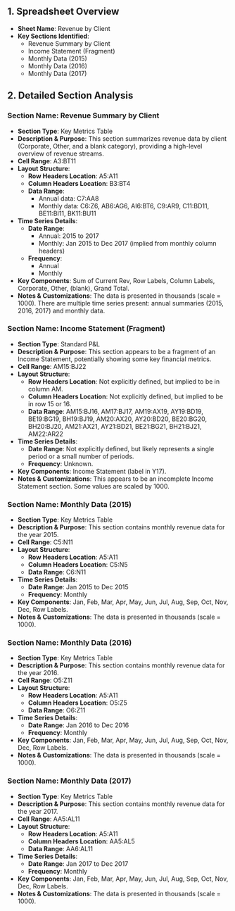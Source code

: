 ## 1. Spreadsheet Overview
- **Sheet Name**: Revenue by Client
- **Key Sections Identified**:
    - Revenue Summary by Client
    - Income Statement (Fragment)
    - Monthly Data (2015)
    - Monthly Data (2016)
    - Monthly Data (2017)

## 2. Detailed Section Analysis

### Section Name: Revenue Summary by Client
- **Section Type**: Key Metrics Table
- **Description & Purpose**: This section summarizes revenue data by client (Corporate, Other, and a blank category), providing a high-level overview of revenue streams.
- **Cell Range**: A3:BT11
- **Layout Structure**:
    - **Row Headers Location**: A5:A11
    - **Column Headers Location**: B3:BT4
    - **Data Range**:
      - Annual data: C7:AA8
      - Monthly data: C6:Z6, AB6:AG6, AI6:BT6, C9:AR9, C11:BD11, BE11:BI11, BK11:BU11
- **Time Series Details**:
    - **Date Range**:
      - Annual: 2015 to 2017
      - Monthly: Jan 2015 to Dec 2017 (implied from monthly column headers)
    - **Frequency**:
      - Annual
      - Monthly
- **Key Components**: Sum of Current Rev, Row Labels, Column Labels, Corporate, Other, (blank), Grand Total.
- **Notes & Customizations**: The data is presented in thousands (scale = 1000). There are multiple time series present: annual summaries (2015, 2016, 2017) and monthly data.

### Section Name: Income Statement (Fragment)
- **Section Type**: Standard P&L
- **Description & Purpose**: This section appears to be a fragment of an Income Statement, potentially showing some key financial metrics.
- **Cell Range**: AM15:BJ22
- **Layout Structure**:
    - **Row Headers Location**: Not explicitly defined, but implied to be in column AM.
    - **Column Headers Location**: Not explicitly defined, but implied to be in row 15 or 16.
    - **Data Range**: AM15:BJ16, AM17:BJ17, AM19:AX19, AY19:BD19, BE19:BG19, BH19:BJ19, AM20:AX20, AY20:BD20, BE20:BG20, BH20:BJ20, AM21:AX21, AY21:BD21, BE21:BG21, BH21:BJ21, AM22:AR22
- **Time Series Details**:
    - **Date Range**: Not explicitly defined, but likely represents a single period or a small number of periods.
    - **Frequency**: Unknown.
- **Key Components**: Income Statement (label in Y17).
- **Notes & Customizations**: This appears to be an incomplete Income Statement section. Some values are scaled by 1000.

### Section Name: Monthly Data (2015)
- **Section Type**: Key Metrics Table
- **Description & Purpose**: This section contains monthly revenue data for the year 2015.
- **Cell Range**: C5:N11
- **Layout Structure**:
    - **Row Headers Location**: A5:A11
    - **Column Headers Location**: C5:N5
    - **Data Range**: C6:N11
- **Time Series Details**:
    - **Date Range**: Jan 2015 to Dec 2015
    - **Frequency**: Monthly
- **Key Components**: Jan, Feb, Mar, Apr, May, Jun, Jul, Aug, Sep, Oct, Nov, Dec, Row Labels.
- **Notes & Customizations**: The data is presented in thousands (scale = 1000).

### Section Name: Monthly Data (2016)
- **Section Type**: Key Metrics Table
- **Description & Purpose**: This section contains monthly revenue data for the year 2016.
- **Cell Range**: O5:Z11
- **Layout Structure**:
    - **Row Headers Location**: A5:A11
    - **Column Headers Location**: O5:Z5
    - **Data Range**: O6:Z11
- **Time Series Details**:
    - **Date Range**: Jan 2016 to Dec 2016
    - **Frequency**: Monthly
- **Key Components**: Jan, Feb, Mar, Apr, May, Jun, Jul, Aug, Sep, Oct, Nov, Dec, Row Labels.
- **Notes & Customizations**: The data is presented in thousands (scale = 1000).

### Section Name: Monthly Data (2017)
- **Section Type**: Key Metrics Table
- **Description & Purpose**: This section contains monthly revenue data for the year 2017.
- **Cell Range**: AA5:AL11
- **Layout Structure**:
    - **Row Headers Location**: A5:A11
    - **Column Headers Location**: AA5:AL5
    - **Data Range**: AA6:AL11
- **Time Series Details**:
    - **Date Range**: Jan 2017 to Dec 2017
    - **Frequency**: Monthly
- **Key Components**: Jan, Feb, Mar, Apr, May, Jun, Jul, Aug, Sep, Oct, Nov, Dec, Row Labels.
- **Notes & Customizations**: The data is presented in thousands (scale = 1000).
